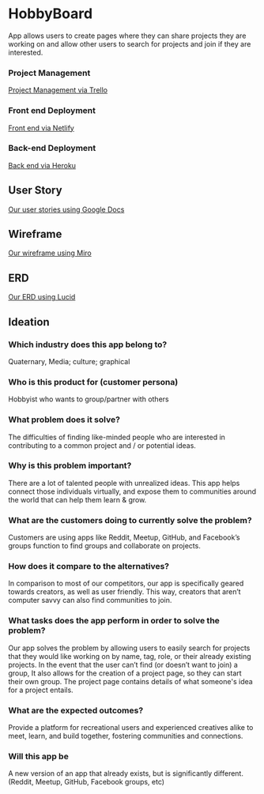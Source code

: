 # HobbyBoard

App allows users to create pages where they can share projects they are working on and allow other users to search for projects and join if they are interested.

### Project Management

[Project Management via Trello](https://trello.com/b/pj0FaNaC/hobby-board)

### Front end Deployment

[Front end via Netlify](https://rhobbyboard.netlify.app/)

### Back-end Deployment

[Back end via Heroku](https://rhobbyboard.herokuapp.com/)

## User Story

[Our user stories using Google Docs](https://docs.google.com/document/d/1-Ih7_wcw9ZgtJEl6MM0uFQC09EW57RVMp4bcgmNzftw/edit?usp=sharing)

## Wireframe

[Our wireframe using Miro](https://miro.com/app/board/uXjVO2DZV6k=/)

## ERD

[Our ERD using Lucid](https://lucid.app/lucidchart/7d6b0578-0dee-4c94-ac3d-1e1c619eb4b4/edit?invitationId=inv_db1e85d5-cc20-4a25-a257-1a6317d5c944)

## Ideation

### Which industry does this app belong to?

Quaternary, Media; culture; graphical

### Who is this product for (customer persona)

Hobbyist who wants to group/partner with others

### What problem does it solve?

The difficulties of finding like-minded people who are interested in contributing to a common project and / or potential ideas.

### Why is this problem important?

There are a lot of talented people with unrealized ideas. This app helps connect those individuals virtually, and expose them to communities around the world that can help them learn & grow.

### What are the customers doing to currently solve the problem?

Customers are using apps like Reddit, Meetup, GitHub, and Facebook’s groups function to find groups and collaborate on projects.

### How does it compare to the alternatives?

In comparison to most of our competitors, our app is specifically geared towards creators, as well as user friendly. This way, creators that aren’t computer savvy can also find communities to join.

### What tasks does the app perform in order to solve the problem?

Our app solves the problem by allowing users to easily search for projects that they would like working on by name, tag, role, or their already existing projects.
In the event that the user can’t find (or doesn’t want to join) a group, It also allows for the creation of a project page, so they can start their own group. The project page contains details of what someone's idea for a project entails.

### What are the expected outcomes?

Provide a platform for recreational users and experienced creatives alike to meet, learn, and build together, fostering communities and connections.

### Will this app be

A new version of an app that already exists, but is significantly different. (Reddit, Meetup, GitHub, Facebook groups, etc)
